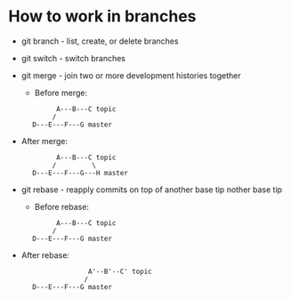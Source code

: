 How to work in branches
=======================

- git branch  - list, create, or delete branches
- git switch  - switch branches

- git merge   - join two or more development histories together

  - Before merge:
```
            A---B---C topic
           /
      D---E---F---G master
```

  - After merge:
```
            A---B---C topic
           /         \
      D---E---F---G---H master
```

- git rebase  - reapply commits on top of another base tip
nother base tip
 
  - Before rebase:
```
            A---B---C topic
           /
      D---E---F---G master
```

  - After rebase:
```
                    A'--B'--C' topic
                   /
      D---E---F---G master
```

